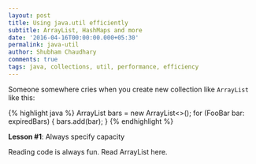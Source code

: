 ```yaml
---
layout: post
title: Using java.util efficiently
subtitle: ArrayList, HashMaps and more
date: '2016-04-16T00:00:00.000+05:30'
permalink: java-util
author: Shubham Chaudhary
comments: true
tags: java, collections, util, performance, efficiency
---
```


Someone somewhere cries when you create new collection like `ArrayList` like this:

{% highlight java %}
ArrayList<FooBar> bars = new ArrayList<>();
for (FooBar bar: expiredBars) {
    bars.add(bar);
}
{% endhighlight %}

**Lesson #1**: Always specify capacity

Reading code is always fun. Read ArrayList here.

[linked-vs-hashmap]: http://stackoverflow.com/a/22839050/2670370
